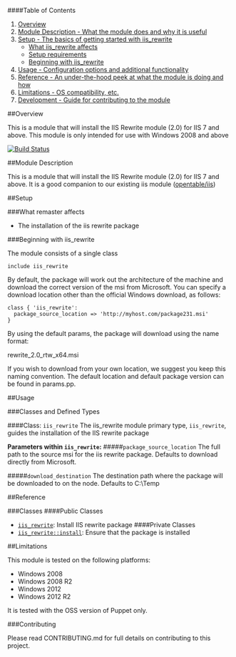 ####Table of Contents

1. [Overview](#overview)
2. [Module Description - What the module does and why it is useful](#module-description)
3. [Setup - The basics of getting started with iis_rewrite](#setup)
    * [What iis_rewrite affects](#what-iis_rewrite-affects)
    * [Setup requirements](#setup-requirements)
    * [Beginning with iis_rewrite](#beginning-with-iis_rewrite)
4. [Usage - Configuration options and additional functionality](#usage)
5. [Reference - An under-the-hood peek at what the module is doing and how](#reference)
5. [Limitations - OS compatibility, etc.](#limitations)
6. [Development - Guide for contributing to the module](#development)

##Overview

This is a module that will install the IIS Rewrite module (2.0) for IIS 7 and above. This module is only intended for use with Windows 2008 and above

[![Build Status](https://travis-ci.org/opentable/puppet-iis_rewrite.png?branch=master)](https://travis-ci.org/opentable/puppet-iis_rewrite)

##Module Description

This is a module that will install the IIS Rewrite module (2.0) for IIS 7 and above. It is a good companion to our existing iis module ([opentable/iis](http://forge.puppetlabs.com/opentable/iis))

##Setup

###What remaster affects

* The installation of the iis rewrite package

###Beginning with iis_rewrite

The module consists of a single class

```puppet
include iis_rewrite
```

By default, the package will work out the architecture of the machine and download the correct version of the msi from Microsoft. You can specify a download location other than the official Windows download, as follows:

```puppet
class { 'iis_rewrite':
  package_source_location => 'http://myhost.com/package231.msi'
}
```

By using the default params, the package will download using the name format:

rewrite_2.0_rtw_x64.msi

If you wish to download from your own location, we suggest you keep this naming convention. The default location and default package version can be found in params.pp.

##Usage

###Classes and Defined Types

####Class: `iis_rewrite`
The iis_rewrite module primary type, `iis_rewrite`, guides the installation of the IIS rewrite package

**Parameters within `iis_rewrite`:**
#####`package_source_location`
The full path to the source msi for the iis rewrite package. Defaults to download directly from Microsoft.

#####`download_destination`
The destination path where the package will be downloaded to on the node. Defaults to C:\Temp

##Reference

###Classes
####Public Classes
* [`iis_rewrite`](#class-iis_rewrite): Install IIS rewrite package
####Private Classes
* [`iis_rewrite::install`](#class-install): Ensure that the package is installed

##Limitations

This module is tested on the following platforms:

* Windows 2008
* Windows 2008 R2
* Windows 2012
* Windows 2012 R2

It is tested with the OSS version of Puppet only.

###Contributing

Please read CONTRIBUTING.md for full details on contributing to this project.

